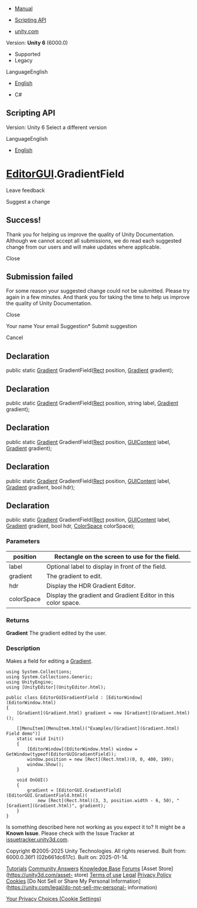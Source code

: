 [ ]()

  * [Manual](../Manual/index.html)
  * [Scripting API](../ScriptReference/index.html)

  * [unity.com](https://unity.com/)

Version: **Unity 6** (6000.0)

  * Supported
  * Legacy

LanguageEnglish

  * [English]()

  * C#

[ ](https://docs.unity3d.com)

## Scripting API

Version: Unity 6 Select a different version

LanguageEnglish

  * [English]()

#  [EditorGUI](EditorGUI.html).GradientField

Leave feedback

Suggest a change

## Success!

Thank you for helping us improve the quality of Unity Documentation. Although
we cannot accept all submissions, we do read each suggested change from our
users and will make updates where applicable.

Close

## Submission failed

For some reason your suggested change could not be submitted. Please <a>try
again</a> in a few minutes. And thank you for taking the time to help us
improve the quality of Unity Documentation.

Close

Your name Your email Suggestion* Submit suggestion

Cancel

[ ]()

## Declaration

public static [Gradient](Gradient.html) GradientField([Rect](Rect.html)
position, [Gradient](Gradient.html) gradient);

## Declaration

public static [Gradient](Gradient.html) GradientField([Rect](Rect.html)
position, string label, [Gradient](Gradient.html) gradient);

## Declaration

public static [Gradient](Gradient.html) GradientField([Rect](Rect.html)
position, [GUIContent](GUIContent.html) label, [Gradient](Gradient.html)
gradient);

## Declaration

public static [Gradient](Gradient.html) GradientField([Rect](Rect.html)
position, [GUIContent](GUIContent.html) label, [Gradient](Gradient.html)
gradient, bool hdr);

## Declaration

public static [Gradient](Gradient.html) GradientField([Rect](Rect.html)
position, [GUIContent](GUIContent.html) label, [Gradient](Gradient.html)
gradient, bool hdr, [ColorSpace](ColorSpace.html) colorSpace);

### Parameters

position | Rectangle on the screen to use for the field.  
---|---  
label | Optional label to display in front of the field.  
gradient | The gradient to edit.  
hdr | Display the HDR Gradient Editor.  
colorSpace | Display the gradient and Gradient Editor in this color space.  
  
### Returns

**Gradient** The gradient edited by the user.

### Description

Makes a field for editing a [Gradient](Gradient.html).

    
    
    using System.Collections;
    using System.Collections.Generic;
    using UnityEngine;
    using [UnityEditor](UnityEditor.html);  
      
    public class EditorGUIGradientField : [EditorWindow](EditorWindow.html)
    {
        [Gradient](Gradient.html) gradient = new [Gradient](Gradient.html)();  
      
        [[MenuItem](MenuItem.html)("Examples/[Gradient](Gradient.html) Field demo")]
        static void Init()
        {
            [EditorWindow](EditorWindow.html) window = GetWindow(typeof(EditorGUIGradientField));
            window.position = new [Rect](Rect.html)(0, 0, 400, 199);
            window.Show();
        }  
      
        void OnGUI()
        {
            gradient = [EditorGUI.GradientField](EditorGUI.GradientField.html)(
                new [Rect](Rect.html)(3, 3, position.width - 6, 50), "[Gradient](Gradient.html)", gradient);
        }
    }
    

Is something described here not working as you expect it to? It might be a
**Known Issue**. Please check with the Issue Tracker at
[issuetracker.unity3d.com](https://issuetracker.unity3d.com).

Copyright ©2005-2025 Unity Technologies. All rights reserved. Built from:
6000.0.36f1 (02b661dc617c). Built on: 2025-01-14.

[Tutorials](https://unity3d.com/learn) [Community
Answers](https://answers.unity3d.com) [Knowledge
Base](https://support.unity3d.com/hc/en-us)
[Forums](https://forum.unity3d.com) [Asset Store](https://unity3d.com/asset-
store) [Terms of use](https://docs.unity3d.com/Manual/TermsOfUse.html)
[Legal](https://unity.com/legal) [Privacy
Policy](https://unity.com/legal/privacy-policy)
[Cookies](https://unity.com/legal/cookie-policy) [Do Not Sell or Share My
Personal Information](https://unity.com/legal/do-not-sell-my-personal-
information)

[Your Privacy Choices (Cookie Settings)](javascript:void\(0\);)

